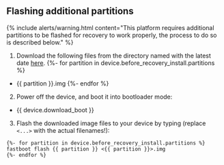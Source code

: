 ## Flashing additional partitions

{% include alerts/warning.html content="This platform requires additional partitions to be flashed for recovery to work properly, the process to do so is described below." %}

1. Download the following files from the directory named with the latest date [here]({{device.download_link}}).
{%- for partition in device.before_recovery_install.partitions %}
  * {{ partition }}.img
{%- endfor %}
2. Power off the device, and boot it into bootloader mode:
  * {{ device.download_boot }}
3. Flash the downloaded image files to your device by typing (replace `<...>` with the actual filenames!):
  ```
  {%- for partition in device.before_recovery_install.partitions %}
fastboot flash {{ partition }} <{{ partition }}>.img
  {%- endfor %}
  ```
